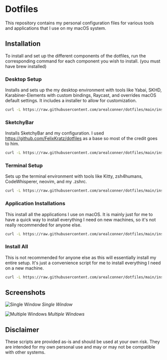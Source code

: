 # Dotfiles

This repository contains my personal configuration files for various tools and applications that I use on my macOS system.

## Installation

To install and set up the different components of the dotfiles, run the corresponding command for each component you wish to install. (you must have brew installed)

### Desktop Setup

Installs and sets up the my desktop environment with tools like Yabai, SKHD, Karabiner-Elements with custom bindings, Raycast, and overrides macOS default settings. It includes a installer to allow for customization. 

```bash
curl -L https://raw.githubusercontent.com/arealconner/dotfiles/main/install-desktop.sh | zsh
```

### SketchyBar

Installs SketchyBar and my configuration. I used https://github.com/FelixKratz/dotfiles as a base so most of the credit goes to him.

```bash
curl -L https://raw.githubusercontent.com/arealconner/dotfiles/main/install-sketchybar.sh | zsh
```

### Terminal Setup

Sets up the terminal environment with tools like Kitty, zsh4humans, CodeWhisperer, neovim, and my .zshrc.

```bash
curl -L https://raw.githubusercontent.com/arealconner/dotfiles/main/install-terminal.sh | zsh
```

### Application Installations

This install all the applications I use on macOS. It is mainly just for me to have a quick way to install everything I need on new machines, so it's not really recommended for anyone else. 

```bash
curl -L https://raw.githubusercontent.com/arealconner/dotfiles/main/install-apps.sh | zsh
```

### Install All
This is not recommended for anyone else as this will essentially install my entire setup. It's just a convenience script for me to install everything I need on a new machine.
```bash
curl -L https://raw.githubusercontent.com/arealconner/dotfiles/main/install.sh | zsh
```

## Screenshots

![Single Window](screenshots/single-window.png)
*Single Window*

![Multiple Windows](screenshots/multiple-windows.png)
*Multiple Windows*

## Disclaimer

These scripts are provided as-is and should be used at your own risk. They are intended for my own personal use and may or may not be compatible with other systems.

